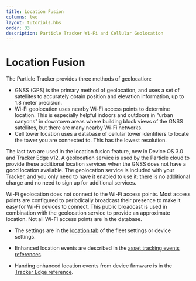 ```yaml
---
title: Location Fusion
columns: two
layout: tutorials.hbs
order: 33
description: Particle Tracker Wi-Fi and Cellular Geolocation
---
```


# Location Fusion

The Particle Tracker provides three methods of geolocation:

- GNSS (GPS) is the primary method of geolocation, and uses a set of satellites to accurately obtain position and elevation information, up to 1.8 meter precision.
- Wi-Fi geolocation uses nearby Wi-Fi access points to determine location. This is especially helpful indoors and outdoors in "urban canyons" in downtown areas where building block views of the GNSS satellites, but there are many nearby Wi-Fi networks.
- Cell tower location uses a database of cellular tower identifiers to locate the tower you are connected to. This has the lowest resolution.

The last two are used in the location fusion feature, new in Device OS 3.0 and Tracker Edge v12. A geolocation service is used by the Particle cloud to provide these additional location services when the GNSS does not have a good location available. The geolocation service is included with your Tracker, and you only need to have it enabled to use it; there is no additional charge and no need to sign up for additional services.

Wi-Fi geolocation does not connect to the Wi-Fi access points. Most access points are configured to periodically broadcast their presence to make it easy for Wi-Fi devices to connect. This public broadcast is used in combination with the geolocation service to provide an approximate location. Not all Wi-Fi access points are in the database.

- The settings are in the [location tab](/tutorials/device-cloud/console/#location-settings) of the fleet settings or device settings.

- Enhanced location events are described in the [asset tracking events references](/reference/device-cloud/api/#enhanced-location-events).

- Handing enhanced location events from device firmware is in the [Tracker Edge reference](/reference/asset-tracking/tracker-edge-firmware/#regenhancedloccallback-trackerlocation).

